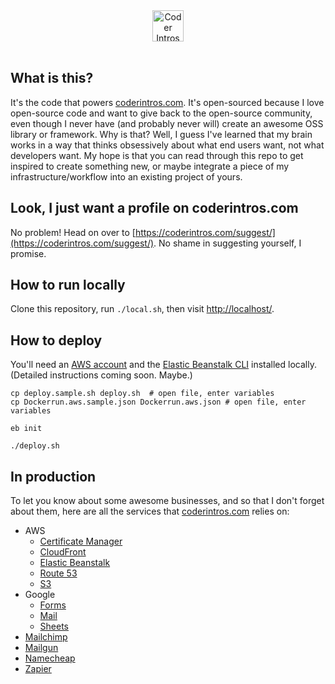 <div align="center">
  <a href="https://coderintros.com/">
    <img src="https://coderintros.com/static/img/logo.svg" alt="Coder Intros logo" title="Coder Intros" align="center" height="50" />
    </a>
</div>
<br />

## What is this?

It's the code that powers [coderintros.com](https://coderintros.com/). It's open-sourced because I love open-source code and want to give back to the open-source community, even though I never have (and probably never will) create an awesome OSS library or framework. Why is that? Well, I guess I've learned that my brain works in a way that thinks obsessively about what end users want, not what developers want. My hope is that you can read through this repo to get inspired to create something new, or maybe integrate a piece of my infrastructure/workflow into an existing project of yours.

## Look, I just want a profile on coderintros.com

No problem! Head on over to [https://coderintros.com/suggest/](https://coderintros.com/suggest/). No shame in suggesting yourself, I promise.

## How to run locally

Clone this repository, run  `./local.sh`, then visit [http://localhost/](http://localhost/).

## How to deploy

You'll need an [AWS account](https://aws.amazon.com/) and the [Elastic Beanstalk CLI](http://docs.aws.amazon.com/elasticbeanstalk/latest/dg/eb-cli3.html) installed locally. (Detailed instructions coming soon. Maybe.)

```
cp deploy.sample.sh deploy.sh  # open file, enter variables
cp Dockerrun.aws.sample.json Dockerrun.aws.json # open file, enter variables

eb init

./deploy.sh
```

## In production

To let you know about some awesome businesses, and so that I don't forget about them, here are all the services that [coderintros.com](https://coderintros.com/) relies on:

- AWS
  - [Certificate Manager](https://us-west-2.console.aws.amazon.com/acm/home?region=us-west-2)
  - [CloudFront](https://console.aws.amazon.com/cloudfront/home?region=us-west-2)
  - [Elastic Beanstalk](https://us-west-2.console.aws.amazon.com/elasticbeanstalk/home?region=us-west-2)
  - [Route 53](https://console.aws.amazon.com/route53/home?region=us-west-2)
  - [S3](https://aws.amazon.com/s3/)
- Google
  - [Forms](https://forms.google.com/)
  - [Mail](https://mail.google.com/)
  - [Sheets](https://sheets.google.com/)
- [Mailchimp](https://mailchimp.com/)
- [Mailgun](https://www.mailgun.com/)
- [Namecheap](https://www.namecheap.com/)
- [Zapier](https://zapier.com/app/explore)
